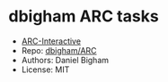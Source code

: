 # dbigham ARC tasks

- [ARC-Interactive](https://neoneye.github.io/arc/?dataset=dbigham)
- Repo: [dbigham/ARC](https://github.com/dbigham/ARC)
- Authors: Daniel Bigham
- License: MIT

